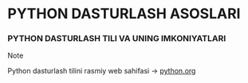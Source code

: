 # PYTHON DASTURLASH ASOSLARI

### PYTHON DASTURLASH TILI VA UNING IMKONIYATLARI

> [!NOTE]
> Python dasturlash tilini rasmiy web sahifasi -> [python.org](https://www.python.org/)